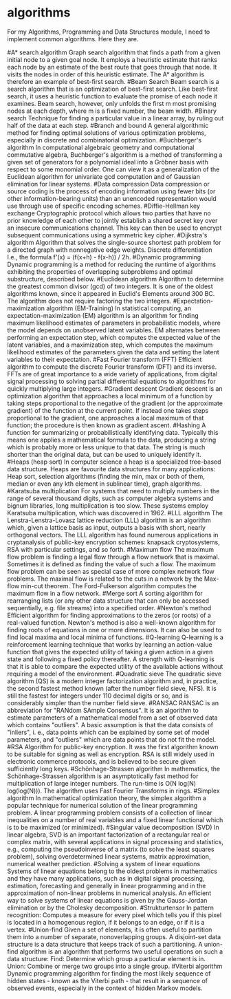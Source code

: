 # algorithms
For my Algorithms, Programming and Data Structures module, I need to implement common algorithms. Here they are.


#A* search algorithm 
Graph search algorithm that finds a path from a given initial node to a given goal node. It employs a heuristic estimate that ranks each node by an estimate of the best route that goes through that node. It visits the nodes in order of this heuristic estimate. The A* algorithm is therefore an example of best-first search.
#Beam Search 
Beam search is a search algorithm that is an optimization of best-first search. Like best-first search, it uses a heuristic function to evaluate the promise of each node it examines. Beam search, however, only unfolds the first m most promising nodes at each depth, where m is a fixed number, the beam width.
#Binary search 
Technique for finding a particular value in a linear array, by ruling out half of the data at each step.
#Branch and bound 
A general algorithmic method for finding optimal solutions of various optimization problems, especially in discrete and combinatorial optimization.
#Buchberger's algorithm 
In computational algebraic geometry and computational commutative algebra, Buchberger's algorithm is a method of transforming a given set of generators for a polynomial ideal into a Gröbner basis with respect to some monomial order. One can view it as a generalization of the Euclidean algorithm for univariate gcd computation and of Gaussian elimination for linear systems.
#Data compression 
Data compression or source coding is the process of encoding information using fewer bits (or other information-bearing units) than an unencoded representation would use through use of specific encoding schemes.
#Diffie-Hellman key exchange 
Cryptographic protocol which allows two parties that have no prior knowledge of each other to jointly establish a shared secret key over an insecure communications channel. This key can then be used to encrypt subsequent communications using a symmetric key cipher.
#Dijkstra's algorithm 
Algorithm that solves the single-source shortest path problem for a directed graph with nonnegative edge weights.
Discrete differentiation 
I.e., the formula f'(x) = (f(x+h) - f(x-h)) / 2h.
#Dynamic programming 
Dynamic programming is a method for reducing the runtime of algorithms exhibiting the properties of overlapping subproblems and optimal substructure, described below.
#Euclidean algorithm 
Algorithm to determine the greatest common divisor (gcd) of two integers. It is one of the oldest algorithms known, since it appeared in Euclid's Elements around 300 BC. The algorithm does not require factoring the two integers.
#Expectation-maximization algorithm (EM-Training)
In statistical computing, an expectation-maximization (EM) algorithm is an algorithm for finding maximum likelihood estimates of parameters in probabilistic models, where the model depends on unobserved latent variables. EM alternates between performing an expectation step, which computes the expected value of the latent variables, and a maximization step, which computes the maximum likelihood estimates of the parameters given the data and setting the latent variables to their expectation.
#Fast Fourier transform (FFT) 
Efficient algorithm to compute the discrete Fourier transform (DFT) and its inverse. FFTs are of great importance to a wide variety of applications, from digital signal processing to solving partial differential equations to algorithms for quickly multiplying large integers.
#Gradient descent 
Gradient descent is an optimization algorithm that approaches a local minimum of a function by taking steps proportional to the negative of the gradient (or the approximate gradient) of the function at the current point. If instead one takes steps proportional to the gradient, one approaches a local maximum of that function; the procedure is then known as gradient ascent.
#Hashing 
A function for summarizing or probabilistically identifying data. Typically this means one applies a mathematical formula to the data, producing a string which is probably more or less unique to that data. The string is much shorter than the original data, but can be used to uniquely identify it.
#Heaps (heap sort) 
In computer science a heap is a specialized tree-based data structure. Heaps are favourite data structures for many applications: Heap sort, selection algorithms (finding the min, max or both of them, median or even any kth element in sublinear time), graph algorithms.
#Karatsuba multiplication 
For systems that need to multiply numbers in the range of several thousand digits, such as computer algebra systems and bignum libraries, long multiplication is too slow. These systems employ Karatsuba multiplication, which was discovered in 1962.
#LLL algorithm 
The Lenstra-Lenstra-Lovasz lattice reduction (LLL) algorithm is an algorithm which, given a lattice basis as input, outputs a basis with short, nearly orthogonal vectors. The LLL algorithm has found numerous applications in cryptanalysis of public-key encryption schemes: knapsack cryptosystems, RSA with particular settings, and so forth.
#Maximum flow 
The maximum flow problem is finding a legal flow through a flow network that is maximal. Sometimes it is defined as finding the value of such a flow. The maximum flow problem can be seen as special case of more complex network flow problems. The maximal flow is related to the cuts in a network by the Max-flow min-cut theorem. The Ford-Fulkerson algorithm computes the maximum flow in a flow network.
#Merge sort 
A sorting algorithm for rearranging lists (or any other data structure that can only be accessed sequentially, e.g. file streams) into a specified order.
#Newton's method 
Efficient algorithm for finding approximations to the zeros (or roots) of a real-valued function. Newton's method is also a well-known algorithm for finding roots of equations in one or more dimensions. It can also be used to find local maxima and local minima of functions.
#Q-learning 
Q-learning is a reinforcement learning technique that works by learning an action-value function that gives the expected utility of taking a given action in a given state and following a fixed policy thereafter. A strength with Q-learning is that it is able to compare the expected utility of the available actions without requiring a model of the environment.
#Quadratic sieve 
The quadratic sieve algorithm (QS) is a modern integer factorization algorithm and, in practice, the second fastest method known (after the number field sieve, NFS). It is still the fastest for integers under 110 decimal digits or so, and is considerably simpler than the number field sieve.
#RANSAC 
RANSAC is an abbreviation for "RANdom SAmple Consensus". It is an algorithm to estimate parameters of a mathematical model from a set of observed data which contains "outliers". A basic assumption is that the data consists of "inliers", i. e., data points which can be explained by some set of model parameters, and "outliers" which are data points that do not fit the model.
#RSA 
Algorithm for public-key encryption. It was the first algorithm known to be suitable for signing as well as encryption. RSA is still widely used in electronic commerce protocols, and is believed to be secure given sufficiently long keys.
#Schönhage-Strassen algorithm 
In mathematics, the Schönhage-Strassen algorithm is an asymptotically fast method for multiplication of large integer numbers. The run-time is O(N log(N) log(log(N))). The algorithm uses Fast Fourier Transforms in rings.
#Simplex algorithm 
In mathematical optimization theory, the simplex algorithm a popular technique for numerical solution of the linear programming problem. A linear programming problem consists of a collection of linear inequalities on a number of real variables and a fixed linear functional which is to be maximized (or minimized).
#Singular value decomposition (SVD) 
In linear algebra, SVD is an important factorization of a rectangular real or complex matrix, with several applications in signal processing and statistics, e.g., computing the pseudoinverse of a matrix (to solve the least squares problem), solving overdetermined linear systems, matrix approximation, numerical weather prediction.
#Solving a system of linear equations 
Systems of linear equations belong to the oldest problems in mathematics and they have many applications, such as in digital signal processing, estimation, forecasting and generally in linear programming and in the approximation of non-linear problems in numerical analysis. An efficient way to solve systems of linear equations is given by the Gauss-Jordan elimination or by the Cholesky decomposition.
#Strukturtensor 
In pattern recognition: Computes a measure for every pixel which tells you if this pixel is located in a homogenous region, if it belongs to an edge, or if it is a vertex.
#Union-find 
Given a set of elements, it is often useful to partition them into a number of separate, nonoverlapping groups. A disjoint-set data structure is a data structure that keeps track of such a partitioning. A union-find algorithm is an algorithm that performs two useful operations on such a data structure: 
Find: Determine which group a particular element is in. 
Union: Combine or merge two groups into a single group.
#Viterbi algorithm 
Dynamic programming algorithm for finding the most likely sequence of hidden states - known as the Viterbi path - that result in a sequence of observed events, especially in the context of hidden Markov models.
